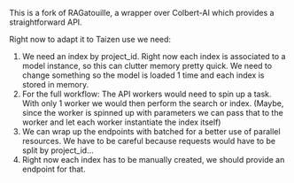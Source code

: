 This is a fork of RAGatouille, a wrapper over Colbert-AI which provides a straightforward API.

Right now to adapt it to Taizen use we need:
 1. We need an index by project_id. Right now each index is associated to a model instance, so this can clutter memory pretty quick. We need to change something so the model is loaded 1 time and each index is stored in memory.
 2. For the full workflow: The API workers would need to spin up a task. With only 1 worker we would then perform the search or index. (Maybe, since the worker is spinned up with parameters we can pass that to the worker and let each worker instantiate the index itself)
 3. We can wrap up the endpoints with batched for a better use of parallel resources. We have to be careful because requests would have to be split by project_id...
 4. Right now each index has to be manually created, we should provide an endpoint for that.
